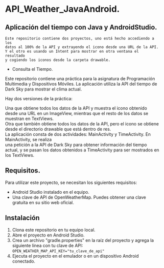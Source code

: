# API_Weather_JavaAndroid.
## Aplicación del tiempo con Java y AndroidStudio.

```
Este repositorio contiene dos proyectos, uno está hecho accediendo a los 
datos al 100% de la API y extrayendo el icono desde una URL de la API. 
Y el otro es usando un Intent para mostrar en otra ventana el resultado 
y cogiendo los iconos desde la carpeta drawable.
```

- Consulta el Tiempo.  

Este repositorio contiene una práctica para la asignatura de Programación Multimedia y 
Dispositivos Móviles. La aplicación utiliza la API del tiempo de Dark Sky para mostrar el clima actual.  

Hay dos versiones de la práctica:  

Una que obtiene todos los datos de la API y muestra el icono obtenido desde una URL en un ImageView,
mientras que el resto de los datos se muestran en TextViews.  
Otra que también obtiene todos los datos de la API, pero el icono se obtiene desde el directorio 
drawable que está dentro de res.  
La aplicación consta de dos actividades: MainActivity y TimeActivity. En MainActivity, se realiza  
una petición a la API de Dark Sky para obtener información del tiempo actual, y se pasan los datos 
obtenidos a TimeActivity para ser mostrados en los TextViews.  

## Requisitos.

Para utilizar este proyecto, se necesitan los siguientes requisitos:

- Android Studio instalado en el equipo.
- Una clave de API de OpenWeatherMap. Puedes obtener una clave gratuita en su sitio web oficial.

## Instalación

1. Clona este repositorio en tu equipo local.
2. Abre el proyecto en Android Studio.
3. Crea un archivo "gradle.properties" en la raíz del proyecto y agrega la 
siguiente línea con tu clave de API: `OPEN_WEATHER_MAP_API_KEY="tu_clave_de_api"`
4. Ejecuta el proyecto en el emulador o en un dispositivo Android conectado.
